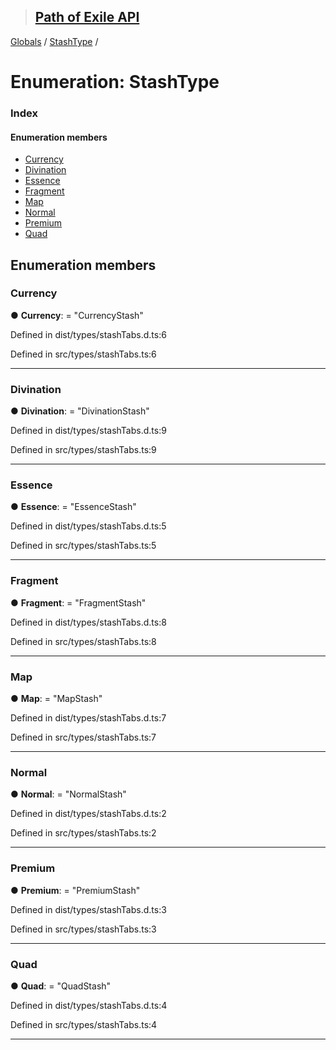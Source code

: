 > ## [Path of Exile API](../README.md)

[Globals](../globals.md) / [StashType](stashtype.md) /

# Enumeration: StashType

### Index

#### Enumeration members

* [Currency](stashtype.md#currency)
* [Divination](stashtype.md#divination)
* [Essence](stashtype.md#essence)
* [Fragment](stashtype.md#fragment)
* [Map](stashtype.md#map)
* [Normal](stashtype.md#normal)
* [Premium](stashtype.md#premium)
* [Quad](stashtype.md#quad)

## Enumeration members

###  Currency

● **Currency**: = "CurrencyStash"

Defined in dist/types/stashTabs.d.ts:6

Defined in src/types/stashTabs.ts:6

___

###  Divination

● **Divination**: = "DivinationStash"

Defined in dist/types/stashTabs.d.ts:9

Defined in src/types/stashTabs.ts:9

___

###  Essence

● **Essence**: = "EssenceStash"

Defined in dist/types/stashTabs.d.ts:5

Defined in src/types/stashTabs.ts:5

___

###  Fragment

● **Fragment**: = "FragmentStash"

Defined in dist/types/stashTabs.d.ts:8

Defined in src/types/stashTabs.ts:8

___

###  Map

● **Map**: = "MapStash"

Defined in dist/types/stashTabs.d.ts:7

Defined in src/types/stashTabs.ts:7

___

###  Normal

● **Normal**: = "NormalStash"

Defined in dist/types/stashTabs.d.ts:2

Defined in src/types/stashTabs.ts:2

___

###  Premium

● **Premium**: = "PremiumStash"

Defined in dist/types/stashTabs.d.ts:3

Defined in src/types/stashTabs.ts:3

___

###  Quad

● **Quad**: = "QuadStash"

Defined in dist/types/stashTabs.d.ts:4

Defined in src/types/stashTabs.ts:4

___